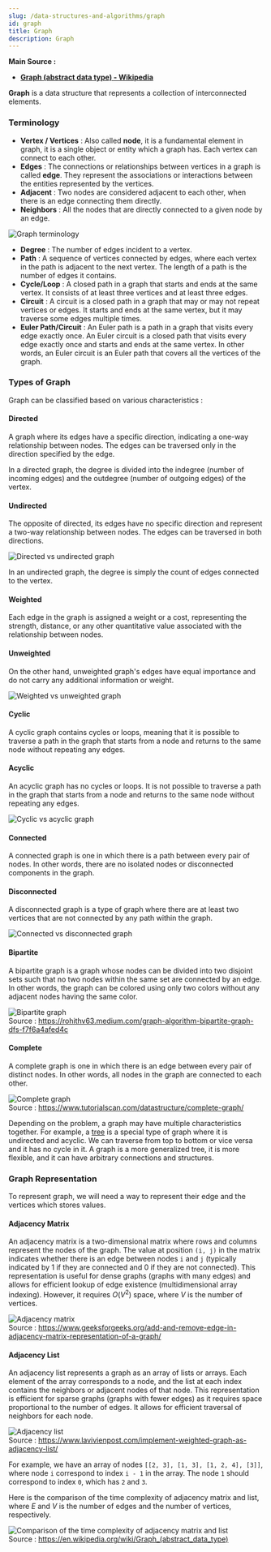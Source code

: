 ```yaml
---
slug: /data-structures-and-algorithms/graph
id: graph
title: Graph
description: Graph
---
```


**Main Source :**

- **[Graph (abstract data type) - Wikipedia](<https://en.wikipedia.org/wiki/Graph_(abstract_data_type)>)**

**Graph** is a data structure that represents a collection of interconnected elements.

### Terminology

- **Vertex / Vertices** : Also called **node**, it is a fundamental element in graph, it is a single object or entity which a graph has. Each vertex can connect to each other.
- **Edges** : The connections or relationships between vertices in a graph is called **edge**. They represent the associations or interactions between the entities represented by the vertices.
- **Adjacent** : Two nodes are considered adjacent to each other, when there is an edge connecting them directly.
- **Neighbors** : All the nodes that are directly connected to a given node by an edge.

![Graph terminology](./graph-terminology.png)

- **Degree** : The number of edges incident to a vertex.
- **Path** : A sequence of vertices connected by edges, where each vertex in the path is adjacent to the next vertex. The length of a path is the number of edges it contains.
- **Cycle/Loop** : A closed path in a graph that starts and ends at the same vertex. It consists of at least three vertices and at least three edges.
- **Circuit** : A circuit is a closed path in a graph that may or may not repeat vertices or edges. It starts and ends at the same vertex, but it may traverse some edges multiple times.
- **Euler Path/Circuit** : An Euler path is a path in a graph that visits every edge exactly once. An Euler circuit is a closed path that visits every edge exactly once and starts and ends at the same vertex. In other words, an Euler circuit is an Euler path that covers all the vertices of the graph.

### Types of Graph

Graph can be classified based on various characteristics :

#### Directed

A graph where its edges have a specific direction, indicating a one-way relationship between nodes. The edges can be traversed only in the direction specified by the edge.

In a directed graph, the degree is divided into the indegree (number of incoming edges) and the outdegree (number of outgoing edges) of the vertex.

#### Undirected

The opposite of directed, its edges have no specific direction and represent a two-way relationship between nodes. The edges can be traversed in both directions.

![Directed vs undirected graph](./directed-undirected.png)

In an undirected graph, the degree is simply the count of edges connected to the vertex.

#### Weighted

Each edge in the graph is assigned a weight or a cost, representing the strength, distance, or any other quantitative value associated with the relationship between nodes.

#### Unweighted

On the other hand, unweighted graph's edges have equal importance and do not carry any additional information or weight.

![Weighted vs unweighted graph](./weighted-unweighted.png)

#### Cyclic

A cyclic graph contains cycles or loops, meaning that it is possible to traverse a path in the graph that starts from a node and returns to the same node without repeating any edges.

#### Acyclic

An acyclic graph has no cycles or loops. It is not possible to traverse a path in the graph that starts from a node and returns to the same node without repeating any edges.

![Cyclic vs acyclic graph](./cyclic-acyclic.png)

#### Connected

A connected graph is one in which there is a path between every pair of nodes. In other words, there are no isolated nodes or disconnected components in the graph.

#### Disconnected

A disconnected graph is a type of graph where there are at least two vertices that are not connected by any path within the graph.

![Connected vs disconnected graph](./connected-disconnected.png)

#### Bipartite

A bipartite graph is a graph whose nodes can be divided into two disjoint sets such that no two nodes within the same set are connected by an edge. In other words, the graph can be colored using only two colors without any adjacent nodes having the same color.

![Bipartite graph](./bipartite.png)  
Source : https://rohithv63.medium.com/graph-algorithm-bipartite-graph-dfs-f7f6a4afed4c

#### Complete

A complete graph is one in which there is an edge between every pair of distinct nodes. In other words, all nodes in the graph are connected to each other.

![Complete graph](./complete-graph.webp)  
Source : https://www.tutorialscan.com/datastructure/complete-graph/

Depending on the problem, a graph may have multiple characteristics together. For example, a [tree](/data-structures-and-algorithms/tree) is a special type of graph where it is undirected and acyclic. We can traverse from top to bottom or vice versa and it has no cycle in it. A graph is a more generalized tree, it is more flexible, and it can have arbitrary connections and structures.

### Graph Representation

To represent graph, we will need a way to represent their edge and the vertices which stores values.

#### Adjacency Matrix

An adjacency matrix is a two-dimensional matrix where rows and columns represent the nodes of the graph. The value at position `(i, j)` in the matrix indicates whether there is an edge between nodes `i` and `j` (typically indicated by 1 if they are connected and 0 if they are not connected). This representation is useful for dense graphs (graphs with many edges) and allows for efficient lookup of edge existence (multidimensional array indexing). However, it requires $O(V^2)$ space, where $V$ is the number of vertices.

![Adjacency matrix](./adjacency-matrix.jpg)  
Source : https://www.geeksforgeeks.org/add-and-remove-edge-in-adjacency-matrix-representation-of-a-graph/

#### Adjacency List

An adjacency list represents a graph as an array of lists or arrays. Each element of the array corresponds to a node, and the list at each index contains the neighbors or adjacent nodes of that node. This representation is efficient for sparse graphs (graphs with fewer edges) as it requires space proportional to the number of edges. It allows for efficient traversal of neighbors for each node.

![Adjacency list](./adjacency-list.jpg)  
Source : https://www.lavivienpost.com/implement-weighted-graph-as-adjacency-list/

For example, we have an array of nodes `[[2, 3], [1, 3], [1, 2, 4], [3]]`, where node `i` correspond to index `i - 1` in the array. The node `1` should correspond to index `0`, which has `2` and `3`.

Here is the comparison of the time complexity of adjacency matrix and list, where $E$ and $V$ is the number of edges and the number of vertices, respectively.

![Comparison of the time complexity of adjacency matrix and list](./graph-complexity.png)  
Source : https://en.wikipedia.org/wiki/Graph_(abstract_data_type)
